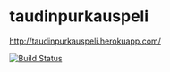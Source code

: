 # taudinpurkauspeli

http://taudinpurkauspeli.herokuapp.com/

[![Build Status](https://travis-ci.org/taudinpurkauspeli/taudinpurkauspeli.png)](https://travis-ci.org/taudinpurkauspeli/taudinpurkauspeli)
